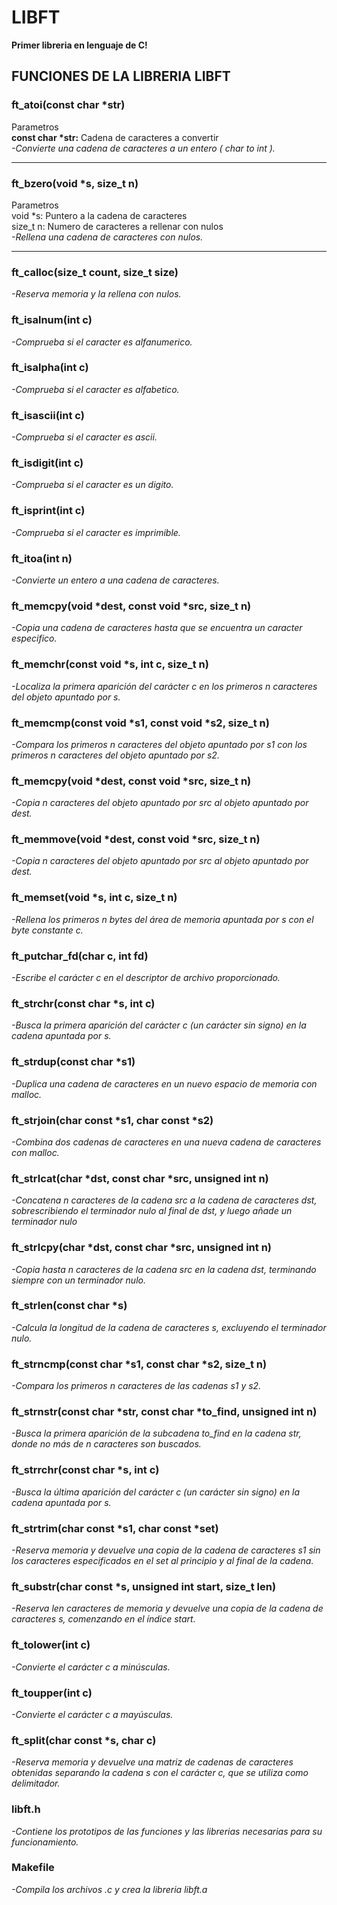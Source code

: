 # LIBFT
**Primer libreria en lenguaje de C!**

## FUNCIONES DE LA LIBRERIA LIBFT

### ft_atoi(const char *str)
Parametros<br>
__const char *str:__ Cadena de caracteres a convertir<br>
*-Convierte una cadena de caracteres a un entero ( char to int ).*

---------------------------------------
### ft_bzero(void *s, size_t n)
Parametros<br>
void *s: Puntero a la cadena de caracteres<br>
size_t n: Numero de caracteres a rellenar con nulos<br>
*-Rellena una cadena de caracteres con nulos.*

---------------------------------------
### ft_calloc(size_t count, size_t size)
*-Reserva memoria y la rellena con nulos.*
### ft_isalnum(int c)
*-Comprueba si el caracter es alfanumerico.*
### ft_isalpha(int c)
*-Comprueba si el caracter es alfabetico.*
### ft_isascii(int c)
*-Comprueba si el caracter es ascii.*
### ft_isdigit(int c)
*-Comprueba si el caracter es un digito.*
### ft_isprint(int c)
*-Comprueba si el caracter es imprimible.*
### ft_itoa(int n)
*-Convierte un entero a una cadena de caracteres.*
### ft_memcpy(void *dest, const void *src, size_t n)
*-Copia una cadena de caracteres hasta que se encuentra un caracter especifico.*
### ft_memchr(const void *s, int c, size_t n)
*-Localiza la primera aparición del carácter c en los primeros n caracteres del objeto apuntado por s.*
### ft_memcmp(const void *s1, const void *s2, size_t n)
*-Compara los primeros n caracteres del objeto apuntado por s1 con los primeros n caracteres del objeto apuntado por s2.*
### ft_memcpy(void *dest, const void *src, size_t n)
*-Copia n caracteres del objeto apuntado por src al objeto apuntado por dest.*  
### ft_memmove(void *dest, const void *src, size_t n)
*-Copia n caracteres del objeto apuntado por src al objeto apuntado por dest.*
### ft_memset(void *s, int c, size_t n)
*-Rellena los primeros n bytes del área de memoria apuntada por s con el byte constante c.*
### ft_putchar_fd(char c, int fd)
*-Escribe el carácter c en el descriptor de archivo proporcionado.*
### ft_strchr(const char *s, int c)
*-Busca la primera aparición del carácter c (un carácter sin signo) en la cadena apuntada por s.*
### ft_strdup(const char *s1)
*-Duplica una cadena de caracteres en un nuevo espacio de memoria con malloc.*
### ft_strjoin(char const *s1, char const *s2)
*-Combina dos cadenas de caracteres en una nueva cadena de caracteres con malloc.*
### ft_strlcat(char *dst, const char *src, unsigned int n)
*-Concatena n caracteres de la cadena src a la cadena de caracteres dst, sobrescribiendo el terminador nulo al final de dst, y luego añade un terminador nulo*
### ft_strlcpy(char *dst, const char *src, unsigned int n)
*-Copia hasta n caracteres de la cadena src en la cadena dst, terminando siempre con un terminador nulo.*
### ft_strlen(const char *s)
*-Calcula la longitud de la cadena de caracteres s, excluyendo el terminador nulo.*
### ft_strncmp(const char *s1, const char *s2, size_t n)
*-Compara los primeros n caracteres de las cadenas s1 y s2.*
### ft_strnstr(const char *str, const char *to_find, unsigned int n)
*-Busca la primera aparición de la subcadena to_find en la cadena str, donde no más de n caracteres son buscados.*
### ft_strrchr(const char *s, int c)
*-Busca la última aparición del carácter c (un carácter sin signo) en la cadena apuntada por s.*
### ft_strtrim(char const *s1, char const *set)
*-Reserva memoria y devuelve una copia de la cadena de caracteres s1 sin los caracteres especificados en el set al principio y al final de la cadena.*
### ft_substr(char const *s, unsigned int start, size_t len)
*-Reserva len caracteres de memoria y devuelve una copia de la cadena de caracteres s, comenzando en el índice start.*
### ft_tolower(int c)
*-Convierte el carácter c a minúsculas.*
### ft_toupper(int c)
*-Convierte el carácter c a mayúsculas.*
### ft_split(char const *s, char c)
*-Reserva memoria y devuelve una matriz de cadenas de caracteres obtenidas separando la cadena s con el carácter c, que se utiliza como delimitador.*




### libft.h
*-Contiene los prototipos de las funciones y las librerias necesarias para su funcionamiento.*
### Makefile
*-Compila los archivos .c y crea la libreria libft.a*

